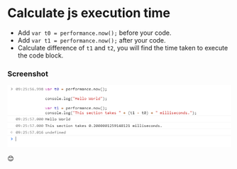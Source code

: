 # Calculate js execution time

* Add `var t0 = performance.now();` before your code.
* Add `var t1 = performance.now();` after your code.
* Calculate difference of `t1` and `t2`, you will find the time taken to execute the code block.

### Screenshot

![Image of js execution time](/screenshot.PNG)

:blush: